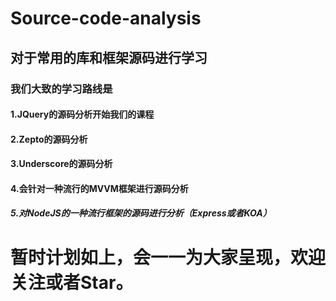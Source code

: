 # Source-code-analysis
## 对于常用的库和框架源码进行学习
### 我们大致的学习路线是
#### 1.JQuery的源码分析开始我们的课程
#### 2.Zepto的源码分析
#### 3.Underscore的源码分析
#### 4.会针对一种流行的MVVM框架进行源码分析
##### 5.对NodeJS的一种流行框架的源码进行分析（Express或者KOA）
# 暂时计划如上，会一一为大家呈现，欢迎关注或者Star。


